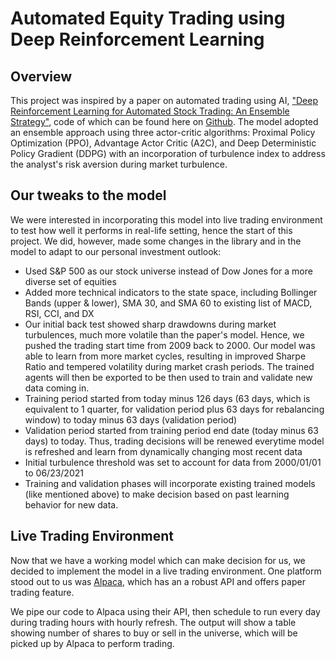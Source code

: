 # Automated Equity Trading using Deep Reinforcement Learning

## Overview

This project was inspired by a paper on automated trading using AI, ["Deep Reinforcement Learning for Automated Stock Trading: An Ensemble Strategy"](https://papers.ssrn.com/sol3/papers.cfm?abstract_id=3690996), code of which can be found here on [Github](https://github.com/AI4Finance-LLC/FinRL). The model adopted an ensemble approach using three actor-critic algorithms: Proximal Policy Optimization (PPO), Advantage Actor Critic (A2C), and Deep Deterministic Policy Gradient (DDPG) with an incorporation of turbulence index to address the analyst's risk aversion during market turbulence.

## Our tweaks to the model

We were interested in incorporating this model into live trading environment to test how well it performs in real-life setting, hence the start of this project. We did, however, made some changes in the library and in the model to adapt to our personal investment outlook:

- Used S&P 500 as our stock universe instead of Dow Jones for a more diverse set of equities
- Added more technical indicators to the state space, including Bollinger Bands (upper & lower), SMA 30, and SMA 60 to existing list of MACD, RSI, CCI, and DX
- Our initial back test showed sharp drawdowns during market turbulences, much more volatile than the paper's model. Hence, we pushed the trading start time from 2009 back to 2000. Our model was able to learn from more market cycles, resulting in improved Sharpe Ratio and tempered volatility during market crash periods. The trained agents will then be exported to be then used to train and validate new data coming in.
- Training period started from today minus 126 days (63 days, which is equivalent to 1 quarter, for validation period plus 63 days for rebalancing window) to today minus 63 days (validation period)
- Validation period started from training period end date (today minus 63 days) to today. Thus, trading decisions will be renewed everytime model is refreshed and learn from dynamically changing most recent data
- Initial turbulence threshold was set to account for data from 2000/01/01 to 06/23/2021
- Training and validation phases will incorporate existing trained models (like mentioned above) to make decision based on past learning behavior for new data.

## Live Trading Environment

Now that we have a working model which can make decision for us, we decided to implement the model in a live trading environment. One platform stood out to us was [Alpaca](https://alpaca.markets/), which has an a robust API and offers paper trading feature. 

We pipe our code to Alpaca using their API, then schedule to run every day during trading hours with hourly refresh. The output will show a table showing number of shares to buy or sell in the universe, which will be picked up by Alpaca to perform trading.
